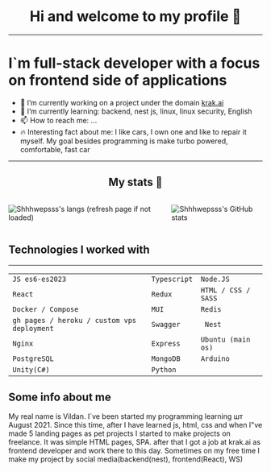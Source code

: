 
# <center>Hi and welcome to my profile 👋</center>

------

# I`m full-stack developer with a focus on frontend side of applications




- 🔭 I’m currently working on a project under the domain [krak.ai](https://krak.ai)
- 🌱 I’m currently learning: backend, nest js, linux, linux security, English
- 📫 How to reach me: ...
- 🔥 Interesting fact about me: I like cars, I own one and like to repair it myself. My goal besides programming is make turbo powered, comfortable, fast car

---
## <center>My stats 👋</center>

<div style="display: flex; justify-content: space-between; gap: 15px; align-items:center;" >
<img  src="https://github-readme-stats.vercel.app/api/top-langs/?username=shhhwepsss&layout=donut&langs_count=10&theme=dark" alt="Shhhwepsss's langs (refresh page if not loaded)" />

![Shhhwepsss's GitHub stats](https://github-readme-stats.vercel.app/api?username=shhhwepsss&theme=dark&show_icons=true)
</div>

## Technologies I worked with
---

  <table>
    <tr>
      <td><code>JS es6-es2023</code></td>
      <td><code>Typescript</code></td>
      <td><code>Node.JS</code></td>
    </tr>
    <tr>
      <td><code>React</code></td>
      <td><code>Redux </code></td>
      <td><code>HTML / CSS / SASS</code></td>
    </tr>
    <tr>
      <td><code>Docker / Compose</code></td>
      <td><code>MUI</code></td>
      <td><code>Redis</code></td>
    </tr>
    <tr>
      <td><code>gh pages / heroku / custom vps deployment</code></td>
      <td><code>Swagger</code></td>
      <td><code> Nest </code></td>
    </tr>
    <tr>
      <td><code>Nginx</code></td>
      <td><code>Express</code></td>
      <td><code>Ubuntu (main os)</code></td>
    </tr>
    <tr>
      <td><code>PostgreSQL</code></td>
      <td><code>MongoDB</code></td>
      <td><code>Arduino</code></td>
    </tr>
    <tr>
      <td><code>Unity(C#)</code></td>
      <td><code>Python</code></td>
      <td><code></code></td>
    </tr>
  </table>

## Some info about me

My real name is Vildan. I`ve been started my programming learning шт August 2021. Since this time, after I have learned js, html, css and when I"ve made 5 landing pages as pet projects
I started to make projects on freelance. It was simple HTML pages, SPA. after that I got a job at krak.ai as frontend developer and work there to this day.
Sometimes on my free time I make my project by social media(backend(nest), frontend(React), WS)
